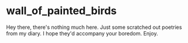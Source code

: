 # wall_of_painted_birds
Hey there, there's nothing much here. Just some scratched out poetries from my diary. I hope they'd accompany your boredom. Enjoy.
